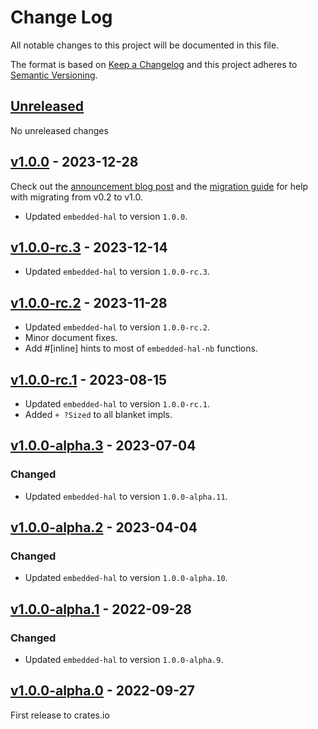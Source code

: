 # Change Log

All notable changes to this project will be documented in this file.

The format is based on [Keep a Changelog](http://keepachangelog.com/)
and this project adheres to [Semantic Versioning](http://semver.org/).

## [Unreleased]

No unreleased changes

## [v1.0.0] - 2023-12-28

Check out the [announcement blog post](https://blog.rust-embedded.org/embedded-hal-v1/) and the [migration guide](../docs/migrating-from-0.2-to-1.0.md) for help with migrating from v0.2 to v1.0.

- Updated `embedded-hal` to version `1.0.0`.

## [v1.0.0-rc.3] - 2023-12-14

- Updated `embedded-hal` to version `1.0.0-rc.3`.

## [v1.0.0-rc.2] - 2023-11-28

- Updated `embedded-hal` to version `1.0.0-rc.2`.
- Minor document fixes.
- Add #[inline] hints to most of `embedded-hal-nb` functions.

## [v1.0.0-rc.1] - 2023-08-15

- Updated `embedded-hal` to version `1.0.0-rc.1`.
- Added `+ ?Sized` to all blanket impls.

## [v1.0.0-alpha.3] - 2023-07-04

### Changed
- Updated `embedded-hal` to version `1.0.0-alpha.11`.


## [v1.0.0-alpha.2] - 2023-04-04

### Changed
- Updated `embedded-hal` to version `1.0.0-alpha.10`.

## [v1.0.0-alpha.1] - 2022-09-28

### Changed
- Updated `embedded-hal` to version `1.0.0-alpha.9`.

## [v1.0.0-alpha.0] - 2022-09-27

First release to crates.io

[Unreleased]: https://github.com/rust-embedded/embedded-hal/compare/embedded-hal-nb-v1.0.0...HEAD
[v1.0.0]: https://github.com/rust-embedded/embedded-hal/compare/embedded-hal-nb-v1.0.0-rc.3...embedded-hal-nb-v1.0.0
[v1.0.0-rc.3]: https://github.com/rust-embedded/embedded-hal/compare/embedded-hal-nb-v1.0.0-rc.2...embedded-hal-nb-v1.0.0-rc.3
[v1.0.0-rc.2]: https://github.com/rust-embedded/embedded-hal/compare/embedded-hal-nb-v1.0.0-rc.1...embedded-hal-nb-v1.0.0-rc.2
[v1.0.0-rc.1]: https://github.com/rust-embedded/embedded-hal/compare/embedded-hal-nb-v1.0.0-alpha.3...embedded-hal-nb-v1.0.0-rc.1
[v1.0.0-alpha.3]: https://github.com/rust-embedded/embedded-hal/compare/embedded-hal-nb-v1.0.0-alpha.2...embedded-hal-nb-v1.0.0-alpha.3
[v1.0.0-alpha.2]: https://github.com/rust-embedded/embedded-hal/compare/embedded-hal-nb-v1.0.0-alpha.1...embedded-hal-nb-v1.0.0-alpha.2
[v1.0.0-alpha.1]: https://github.com/rust-embedded/embedded-hal/compare/embedded-hal-nb-v1.0.0-alpha.0...embedded-hal-nb-v1.0.0-alpha.1
[v1.0.0-alpha.0]: https://github.com/rust-embedded/embedded-hal/tree/embedded-hal-nb-v1.0.0-alpha.0
